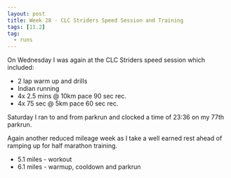 ```yaml
---
layout: post
title: Week 28 - CLC Striders Speed Session and Training
tags: [11.2]
tag:
  - runs
---
```


On Wednesday I was again at the CLC Striders speed session which included:

* 2 lap warm up and drills
* Indian running
* 4x 2.5 mins @ 10km pace 90 sec rec.
* 4x 75 sec @ 5km pace 60 sec rec.

Saturday I ran to and from parkrun and clocked a time of 23:36 on my 77th parkrun.

Again another reduced mileage week as I take a well earned rest ahead of ramping up for half marathon training.

* 5.1 miles - workout
* 6.1 miles - warmup, cooldown and parkrun
